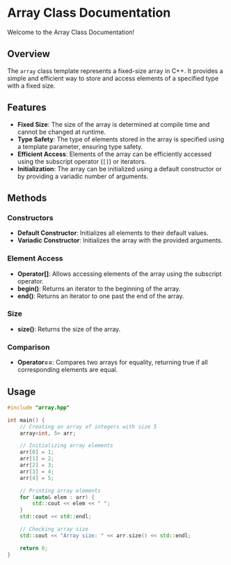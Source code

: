 # Array Class Documentation

Welcome to the Array Class Documentation!

## Overview

The `array` class template represents a fixed-size array in C++. It provides a simple and efficient way to store and access elements of a specified type with a fixed size.

## Features

- **Fixed Size**: The size of the array is determined at compile time and cannot be changed at runtime.
- **Type Safety**: The type of elements stored in the array is specified using a template parameter, ensuring type safety.
- **Efficient Access**: Elements of the array can be efficiently accessed using the subscript operator (`[]`) or iterators.
- **Initialization**: The array can be initialized using a default constructor or by providing a variadic number of arguments.

## Methods

### Constructors

- **Default Constructor**: Initializes all elements to their default values.
- **Variadic Constructor**: Initializes the array with the provided arguments.

### Element Access

- **Operator[]**: Allows accessing elements of the array using the subscript operator.
- **begin()**: Returns an iterator to the beginning of the array.
- **end()**: Returns an iterator to one past the end of the array.

### Size

- **size()**: Returns the size of the array.

### Comparison

- **Operator==**: Compares two arrays for equality, returning true if all corresponding elements are equal.

## Usage

```cpp
#include "array.hpp"

int main() {
    // Creating an array of integers with size 5
    array<int, 5> arr;

    // Initializing array elements
    arr[0] = 1;
    arr[1] = 2;
    arr[2] = 3;
    arr[3] = 4;
    arr[4] = 5;

    // Printing array elements
    for (auto& elem : arr) {
        std::cout << elem << " ";
    }
    std::cout << std::endl;

    // Checking array size
    std::cout << "Array size: " << arr.size() << std::endl;

    return 0;
}
